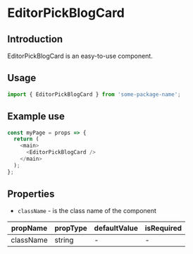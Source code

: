 # EditorPickBlogCard

<!-- STORY -->

## Introduction

EditorPickBlogCard is an easy-to-use component.

## Usage

```javascript
import { EditorPickBlogCard } from 'some-package-name';
```

## Example use

```javascript
const myPage = props => {
  return (
    <main>
      <EditorPickBlogCard />
    </main>
  );
};
```

## Properties

- `className` - is the class name of the component

| propName  | propType | defaultValue | isRequired |
| --------- | -------- | ------------ | ---------- |
| className | string   | -            | -          |

